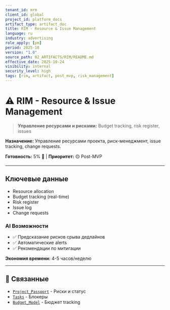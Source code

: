```yaml
---
tenant_id: mrm
client_id: global
project_id: platform_docs
artifact_type: artifact_doc
title: RIM - Resource & Issue Management
language: ru
industry: advertising
role_apply: [pm]
period: 2025-10
version: "1.0"
source_path: 02_ARTIFACTS/RIM/README.md
effective_date: 2025-10-24
visibility: internal
security_level: high
tags: [rim, artifact, post_mvp, risk_management]
---
```


# ⚠️ RIM - Resource & Issue Management

> **Управление ресурсами и рисками:** Budget tracking, risk register, issues

**Назначение:** Управление ресурсами проекта, риск-менеджмент, issue tracking, change requests.

**Готовность:** 5% 📝 | **Приоритет:** 🟡 Post-MVP

---

## Ключевые данные

- Resource allocation
- Budget tracking (real-time)
- Risk register
- Issue log
- Change requests

### AI Возможности
- ✅ Предсказание рисков срыва дедлайнов
- ✅ Автоматические alerts
- ✅ Рекомендации по митигации

**Экономия времени:** 4-5 часов/неделю

---

## 🔗 Связанные

- [`Project_Passport`](../Project_Passport/) - Риски и статус
- [`Tasks`](../Tasks/) - Блокеры
- [`Budget_Model`](../Budget_Model/) - Бюджет tracking

